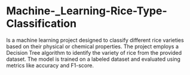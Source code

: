 # Machine-_Learning-Rice-Type-Classification
Is a machine learning project designed to classify different rice varieties based on their physical or chemical properties. The project employs a Decision Tree algorithm to identify the variety of rice from the provided dataset. The model is trained on a labeled dataset and evaluated using metrics like accuracy and F1-score.
